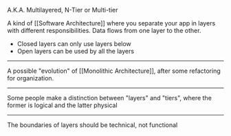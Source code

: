 A.K.A. Multilayered, N-Tier or Multi-tier

A kind of [[Software Architecture]] where you separate your app in layers with different responsibilities. Data flows from one layer to the other.

- Closed layers can only use layers below
- Open layers can be used by all the layers

---

A possible "evolution" of [[Monolithic Architecture]], after some refactoring for organization.

--- 

Some people make a distinction between "layers" and "tiers", where the former is logical and the latter physical

---

The boundaries of layers should be technical, not functional
